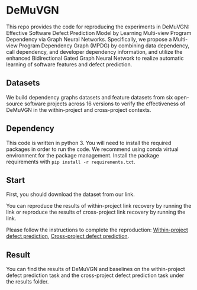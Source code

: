 # DeMuVGN

This repo provides the code for reproducing the experiments in DeMuVGN: Effective Software Defect Prediction Model by Learning Multi-view Program Dependency via Graph Neural Networks. Specifically, we propose a Multi-view Program Dependency Graph (MPDG) by combining data dependency, call dependency, and developer dependency information, and utilize the enhanced Bidirectional Gated Graph Neural Network to realize automatic learning of software features and defect prediction. 

## Datasets

We build dependency graphs datasets and feature datasets from six open-source software projects across 16 versions to verify the effectiveness of DeMuVGN in the within-project and cross-project contexts. 

## Dependency

This code is written in python 3. You will need to install the required packages in order to run the code. We recommend using conda virtual environment for the package management. Install the package requirements with `pip install -r requirements.txt`.

## Start

First, you should download the dataset from our link.

You can reproduce the results of within-project link recovery by running the link or reproduce the results of cross-project link recovery by running the link.

Please follow the instructions to complete the reproduction: [Within-project defect prediction](within-project/README.md), [Cross-project defect prediction](cross-project/README.md).

## Result

You can find the results of DeMuVGN and baselines on the within-project defect prediction task and the cross-project defect prediction task under the results folder.